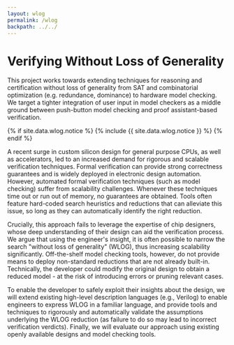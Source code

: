 ```yaml
---
layout: wlog
permalink: /wlog
backpath: ../../
---
```


<h1 id="teaching">Verifying Without Loss of Generality</h1>

<div class="summary">
This project works towards extending techniques for reasoning and certification without loss of generality from SAT and combinatorial optimization (e.g. redundance, dominance) to hardware model checking. We target a tighter integration of user input in model checkers
as a middle ground between push-button model checking and proof assistant-based verification.
</div>

{% if site.data.wlog.notice %}
{% include {{ site.data.wlog.notice }} %}
{% endif %}

A recent surge in custom silicon design for general purpose CPUs, as well as accelerators, led to an increased demand for rigorous and scalable verification techniques. Formal verification can provide strong correctness guarantees and is widely deployed in electronic design automation. However, automated formal verification techniques (such as model checking) suffer from scalability challenges. Whenever these techniques time out or run out of memory, no guarantees are obtained. Tools often feature hard-coded search heuristics and reductions that can alleviate this issue, so long as they can automatically identify the right reduction.

Crucially, this approach fails to leverage the expertise of chip designers, whose deep understanding of their design can aid the verification process. We argue that using the engineer's insight, it is often possible to narrow the search "without loss of generality" (WLOG), thus increasing scalability significantly. Off-the-shelf model checking tools, however, do not provide means to deploy non-standard reductions that are not already built-in. Technically, the developer could modify the original design to obtain a reduced model - at the risk of introducing errors or pruning relevant cases.

To enable the developer to safely exploit their insights about the design, we will extend existing high-level description languages (e.g., Verilog) to enable engineers to express WLOG in a familiar language, and provide tools and techniques to rigorously and automatically validate the assumptions underlying the WLOG reduction (as failure to do so may lead to incorrect verification verdicts). Finally, we will evaluate our approach using existing openly available designs and model checking tools.
